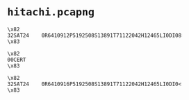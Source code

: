 # `hitachi.pcapng`

```
\x82
32SAT24    0R6410912P5192508S13891T71122042H12465LI0DI08
\x83
```

```
\x82
00CERT
\x83
```

```
\x82
32SAT24    0R6410916P5192508S13891T71122042H12465LI0DI0<
\x83
```
